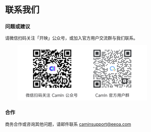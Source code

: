 # 联系我们

### 问题或建议

请微信扫码关注「开映」公众号，或加入官方用户交流群与我们联系。

<figure><img src=".gitbook/assets/image (6).png" alt=""><figcaption></figcaption></figure>

### 合作

商务合作或咨询其他问题，请邮件联系 caminsupport@eeoa.com
